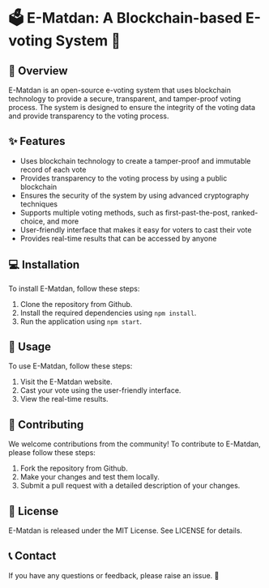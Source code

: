 # 🗳️ E-Matdan: A Blockchain-based E-voting System 🚀

## 📝 Overview
E-Matdan is an open-source e-voting system that uses blockchain technology to provide a secure, transparent, and tamper-proof voting process. The system is designed to ensure the integrity of the voting data and provide transparency to the voting process.

## ✨ Features
- Uses blockchain technology to create a tamper-proof and immutable record of each vote
- Provides transparency to the voting process by using a public blockchain
- Ensures the security of the system by using advanced cryptography techniques
- Supports multiple voting methods, such as first-past-the-post, ranked-choice, and more
- User-friendly interface that makes it easy for voters to cast their vote
- Provides real-time results that can be accessed by anyone

## 💻 Installation 
To install E-Matdan, follow these steps:
1. Clone the repository from Github.
2. Install the required dependencies using `npm install`.
3. Run the application using `npm start`. 

## 🚀 Usage 
To use E-Matdan, follow these steps:
1. Visit the E-Matdan website.
2. Cast your vote using the user-friendly interface.
3. View the real-time results.

## 🤝 Contributing
We welcome contributions from the community!
To contribute to E-Matdan, please follow these steps:
1. Fork the repository from Github.
2. Make your changes and test them locally.
3. Submit a pull request with a detailed description of your changes.

## 📄 License
E-Matdan is released under the MIT License. See LICENSE for details.

## 📞 Contact
If you have any questions or feedback, please raise an issue. 🤗
